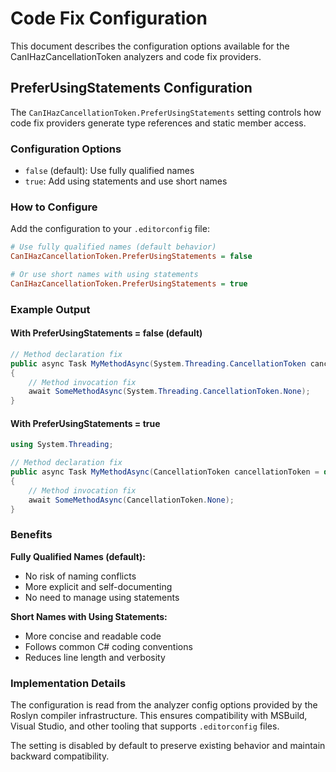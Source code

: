 # Code Fix Configuration

This document describes the configuration options available for the CanIHazCancellationToken analyzers and code fix providers.

## PreferUsingStatements Configuration

The `CanIHazCancellationToken.PreferUsingStatements` setting controls how code fix providers generate type references and static member access.

### Configuration Options

- `false` (default): Use fully qualified names
- `true`: Add using statements and use short names

### How to Configure

Add the configuration to your `.editorconfig` file:

```ini
# Use fully qualified names (default behavior)
CanIHazCancellationToken.PreferUsingStatements = false

# Or use short names with using statements
CanIHazCancellationToken.PreferUsingStatements = true
```

### Example Output

#### With PreferUsingStatements = false (default)

```csharp
// Method declaration fix
public async Task MyMethodAsync(System.Threading.CancellationToken cancellationToken = default)
{
    // Method invocation fix
    await SomeMethodAsync(System.Threading.CancellationToken.None);
}
```

#### With PreferUsingStatements = true

```csharp
using System.Threading;

// Method declaration fix
public async Task MyMethodAsync(CancellationToken cancellationToken = default)
{
    // Method invocation fix
    await SomeMethodAsync(CancellationToken.None);
}
```

### Benefits

**Fully Qualified Names (default):**
- No risk of naming conflicts
- More explicit and self-documenting
- No need to manage using statements

**Short Names with Using Statements:**
- More concise and readable code
- Follows common C# coding conventions
- Reduces line length and verbosity

### Implementation Details

The configuration is read from the analyzer config options provided by the Roslyn compiler infrastructure. This ensures compatibility with MSBuild, Visual Studio, and other tooling that supports `.editorconfig` files.

The setting is disabled by default to preserve existing behavior and maintain backward compatibility.